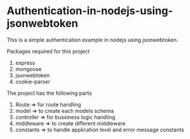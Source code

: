 # Authentication-in-nodejs-using-jsonwebtoken
This is a simple authentication example in nodejs using jsonwebtoken.

Packages required for this project
1. express
2. mongoose
3. jsonwebtoken
4. cookie-parser

The project has the following parts
1. Route => for route handling
2. model => to create each models schema
3. controller => for bussiness logic handling
4. middleware => to create different middleware
5. constants => to handle application level and error message constants
